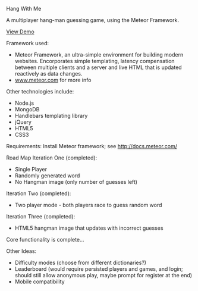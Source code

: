 Hang With Me

A multiplayer hang-man guessing game, using the Meteor Framework.

[View Demo](http://hangwithme.meteor.com/)

Framework used:
 - Meteor Framework, an ultra-simple environment for building modern websites. Encorporates simple templating, latency compensation between multiple clients and a server and live HTML that is updated reactively as data changes.
  - www.meteor.com for more info

 Other technologies include:
 - Node.js
 - MongoDB
 - Handlebars templating library
 - jQuery
 - HTML5
 - CSS3


Requirements:
    Install Meteor framework; see http://docs.meteor.com/


Road Map
Iteration One (completed):
 - Single Player
 - Randomly generated word
 - No Hangman image (only number of guesses left)

Iteration Two (completed):
 - Two player mode - both players race to guess random word

Iteration Three (completed):
 - HTML5 hangman image that updates with incorrect guesses

Core functionality is complete...

Other Ideas:
 - Difficulty modes (choose from different dictionaries?)
 - Leaderboard (would require persisted players and games, and login; should still allow anonymous play, maybe prompt for register at the end)
 - Mobile compatibility

